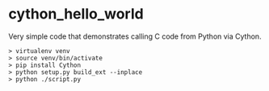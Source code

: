 # cython_hello_world

Very simple code that demonstrates calling C code from Python via Cython.

    > virtualenv venv
    > source venv/bin/activate
    > pip install Cython
    > python setup.py build_ext --inplace
    > python ./script.py
